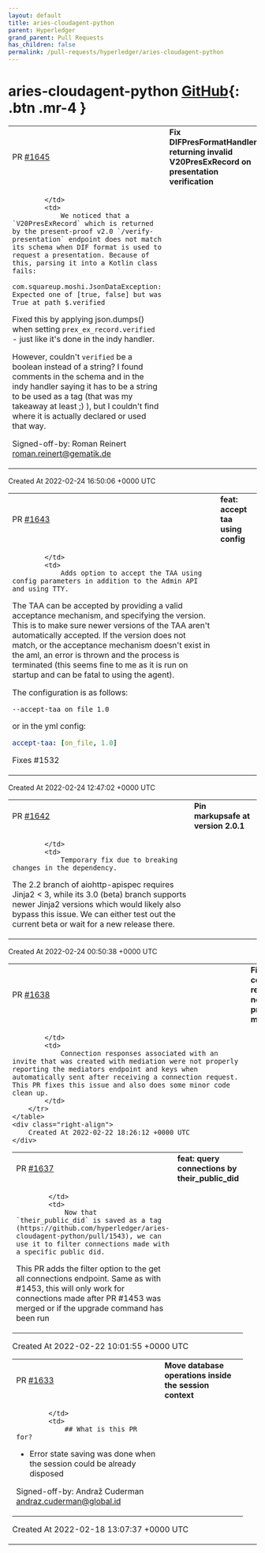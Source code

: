 ```yaml
---
layout: default
title: aries-cloudagent-python
parent: Hyperledger
grand_parent: Pull Requests
has_children: false
permalink: /pull-requests/hyperledger/aries-cloudagent-python
---
```


# aries-cloudagent-python <span class="fs-3 right-align">[GitHub](https://github.com/hyperledger/aries-cloudagent-python){: .btn .mr-4 }</span>


<div>
    <table>
        <tr>
            <td>
                PR <a href="https://github.com/hyperledger/aries-cloudagent-python/pull/1645" class=".btn">#1645</a>
            </td>
            <td>
                <b>
                    Fix DIFPresFormatHandler returning invalid V20PresExRecord on presentation verification
                </b>
            </td>
        </tr>
        <tr>
            <td>
                
            </td>
            <td>
                We noticed that a `V20PresExRecord` which is returned by the present-proof v2.0 `/verify-presentation` endpoint does not match its schema when DIF format is used to request a presentation. Because of this, parsing it into a Kotlin class fails:
`com.squareup.moshi.JsonDataException: Expected one of [true, false] but was True at path $.verified`

Fixed this by applying json.dumps() when setting `prex_ex_record.verified` - just like it's done in the indy handler.

However, couldn't `verified` be a boolean instead of a string? I found comments in the schema and in the indy handler saying it has to be a string to be used as a tag (that was my takeaway at least ;) ), but I couldn't find where it is actually declared or used that way.

Signed-off-by: Roman Reinert <roman.reinert@gematik.de>
            </td>
        </tr>
    </table>
    <div class="right-align">
        Created At 2022-02-24 16:50:06 +0000 UTC
    </div>
</div>

<div>
    <table>
        <tr>
            <td>
                PR <a href="https://github.com/hyperledger/aries-cloudagent-python/pull/1643" class=".btn">#1643</a>
            </td>
            <td>
                <b>
                    feat: accept taa using config
                </b>
            </td>
        </tr>
        <tr>
            <td>
                
            </td>
            <td>
                Adds option to accept the TAA using config parameters in addition to the Admin API and using TTY.

The TAA can be accepted by providing a valid acceptance mechanism, and specifying the version. This is to make sure newer versions of the TAA aren't automatically accepted. If the version does not match, or the acceptance mechanism doesn't exist in the aml, an error is thrown and the process is terminated (this seems fine to me as it is run on startup and can be fatal to using the agent).

The configuration is as follows:

```
--accept-taa on_file 1.0
```

or in the yml config:

```yml
accept-taa: [on_file, 1.0]
```

Fixes #1532 
            </td>
        </tr>
    </table>
    <div class="right-align">
        Created At 2022-02-24 12:47:02 +0000 UTC
    </div>
</div>

<div>
    <table>
        <tr>
            <td>
                PR <a href="https://github.com/hyperledger/aries-cloudagent-python/pull/1642" class=".btn">#1642</a>
            </td>
            <td>
                <b>
                    Pin markupsafe at version 2.0.1
                </b>
            </td>
        </tr>
        <tr>
            <td>
                
            </td>
            <td>
                Temporary fix due to breaking changes in the dependency.

The 2.2 branch of aiohttp-apispec requires Jinja2 < 3, while its 3.0 (beta) branch supports newer Jinja2 versions which would likely also bypass this issue. We can either test out the current beta or wait for a new release there.
            </td>
        </tr>
    </table>
    <div class="right-align">
        Created At 2022-02-24 00:50:38 +0000 UTC
    </div>
</div>

<div>
    <table>
        <tr>
            <td>
                PR <a href="https://github.com/hyperledger/aries-cloudagent-python/pull/1638" class=".btn">#1638</a>
            </td>
            <td>
                <b>
                    Fix auto connection response not being properly mediated
                </b>
            </td>
        </tr>
        <tr>
            <td>
                
            </td>
            <td>
                Connection responses associated with an invite that was created with mediation were not properly reporting the mediators endpoint and keys when automatically sent after receiving a connection request. This PR fixes this issue and also does some minor code clean up.
            </td>
        </tr>
    </table>
    <div class="right-align">
        Created At 2022-02-22 18:26:12 +0000 UTC
    </div>
</div>

<div>
    <table>
        <tr>
            <td>
                PR <a href="https://github.com/hyperledger/aries-cloudagent-python/pull/1637" class=".btn">#1637</a>
            </td>
            <td>
                <b>
                    feat: query connections by their_public_did
                </b>
            </td>
        </tr>
        <tr>
            <td>
                
            </td>
            <td>
                Now that `their_public_did` is saved as a tag (https://github.com/hyperledger/aries-cloudagent-python/pull/1543), we can use it to filter connections made with a specific public did.

This PR adds the filter option to the get all connections endpoint. Same as with #1453, this will only work for connections made after PR #1453 was merged or if the upgrade command has been run
            </td>
        </tr>
    </table>
    <div class="right-align">
        Created At 2022-02-22 10:01:55 +0000 UTC
    </div>
</div>

<div>
    <table>
        <tr>
            <td>
                PR <a href="https://github.com/hyperledger/aries-cloudagent-python/pull/1633" class=".btn">#1633</a>
            </td>
            <td>
                <b>
                    Move database operations inside the session context
                </b>
            </td>
        </tr>
        <tr>
            <td>
                
            </td>
            <td>
                ## What is this PR for?
- Error state saving was done when the session could be already disposed

Signed-off-by: Andraž Cuderman <andraz.cuderman@global.id>
            </td>
        </tr>
    </table>
    <div class="right-align">
        Created At 2022-02-18 13:07:37 +0000 UTC
    </div>
</div>

